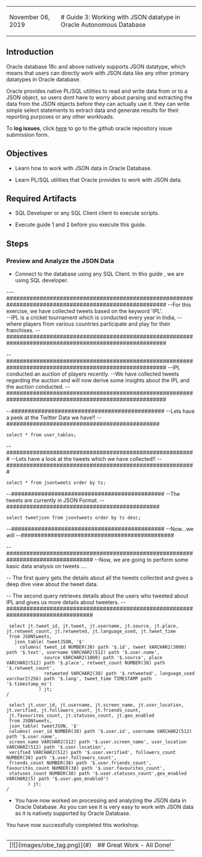 <table class="tbl-heading"><tr><td class="td-logo">

November 06, 2019
</td>
<td class="td-banner">
# Guide 3: Working with JSON datatype in Oracle Autonomous Database
</td></tr><table>

## Introduction

Oracle database 18c and above natively supports JSON datatype, which means that users can directly work with JSON data like any other primary datatypes in Oracle database.

Oracle provides native PL/SQL utilities to read and write data from or to a JSON object, so users dont have to worry about parsing and extracting the data from the JSON objects before they can actually use it. they can write simple select statements to extract data and generate results for their reporting purposes or any other workloads.

To **log issues**, click [here](https://github.com/Abdul-Rafae-Mohammed/StepByStepGuideToSetupPythonAppWithOracleATP/issues/new) to go to the github oracle repository issue submission form.

## Objectives

- Learn how to work with JSON data in Oracle Database.

- Learn PL/SQL utilities that Oracle provides to work with JSON data.

## Required Artifacts

- SQL Developer or any SQL Client client to execute scripts.

- Execute guide 1 and 2 before you execute this guide.

## Steps

### **Preview and Analyze the JSON Data**

- Connect to the database using any SQL Client. In this guide , we are using SQL developer.

---########################################################################################################
--For this exercise, we have collected tweets based on the keyword 'IPL'.  
--IPL is a cricket tournament which is conducted every year in India, 
--where players from various countries participate and play for their franchises.
--########################################################################################################

--########################################################################################################
--IPL conducted an auction of players recently. 
--We have collected tweets regarding the auction and will now derive some insights about the IPL and the auction conducted.
--########################################################################################################

--##############################################
--Lets have a peek at the Twitter Data we have!!
--##############################################

```
select * from user_tables;
```

--#########################################################
--Lets have a look at the tweets which we have collected!!
--#########################################################

```
select * from jsontweets order by ts;
```

--##############################################
--The tweets are currently in JSON Format.
--##############################################

```
select tweetjson from jsontweets order by ts desc;
```

--##############################################
--Now...we will
--##############################################
 
--##################################################################################
--Now, we are going to perform some basic data analysis on tweets ....

-- The first query gets the details about all the tweets collected and gives a deep dive view about the tweet data.

-- The second query retrieves details about the users who tweeted about IPL and gives us more details about tweeters.
--##################################################################################


```
 select jt.tweet_id, jt.tweet, jt.username, jt.source, jt.place, jt.retweet_count, jt.retweeted, jt.language_used, jt.tweet_time
 from JSONtweets,
   json_table( tweetJSON, '$' 
     columns( tweet_id NUMBER(38) path '$.id', tweet VARCHAR2(3000) path '$.text', username VARCHAR2(512) path '$.user.name', 
              source VARCHAR2(1000) path '$.source', place VARCHAR2(512) path '$.place', retweet_count NUMBER(38) path '$.retweet_count', 
              retweeted VARCHAR2(38) path '$.retweeted', language_used varchar2(256) path '$.lang', tweet_time TIMESTAMP path '$.timestamp_ms')
            ) jt;
/  
```

```
 select jt.user_id, jt.username, jt.screen_name, jt.user_location, jt.verified, jt.followers_count, jt.friends_count, 
 jt.favourites_count, jt.statuses_count, jt.geo_enabled
 from JSONtweets,
 json_table( tweetJSON, '$' 
 columns( user_id NUMBER(38) path '$.user.id', username VARCHAR2(512) path '$.user.name', 
 screen_name VARCHAR2(512) path '$.user.screen_name', user_location VARCHAR2(512) path '$.user.location', 
 verified VARCHAR2(512) path '$.user.verified', followers_count NUMBER(38) path '$.user.followers_count', 
 friends_count NUMBER(38) path '$.user.friends_count', favourites_count NUMBER(38) path '$.user.favourites_count',
 statuses_count NUMBER(38) path '$.user.statuses_count',geo_enabled VARCHAR2(5) path '$.user.geo_enabled')
        ) jt;
/
```


- You have now worked on processing and analyzing the JSON data in Oracle Database. As you can see it is very easy to work with JSON data as it is natively supported by Oracle Database.


You have now successfully completed this workshop.

<table>
<tr><td class="td-logo">[![](images/obe_tag.png)](#)</td>
<td class="td-banner">
## Great Work - All Done!
</td>
</tr>
<table>